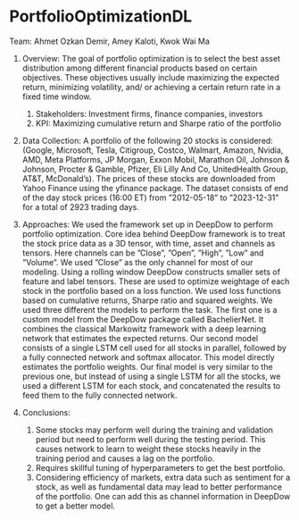 # PortfolioOptimizationDL


Team: Ahmet Ozkan Demir, Amey Kaloti, Kwok Wai Ma

1. Overview:
The goal of portfolio optimization is to select the best asset distribution among different financial products based on certain objectives. These objectives usually include maximizing the expected return, minimizing volatility, and/ or achieving a certain return rate in a fixed time window.

      1. Stakeholders: Investment firms, finance companies, investors
      2. KPI: Maximizing cumulative return and Sharpe ratio of the portfolio


2. Data Collection:
A portfolio of the following 20 stocks is considered: (Google, Microsoft, Tesla, Citigroup, Costco, Walmart, Amazon, Nvidia, AMD, Meta Platforms, JP Morgan, Exxon Mobil, Marathon Oil, Johnson & Johnson, Procter & Gamble, Pfizer, Eli Lilly And Co, UnitedHealth Group, AT&T, McDonald’s). The prices of these stocks are downloaded from Yahoo Finance using the yfinance package. The dataset consists of end of the day stock prices (16:00 ET) from ”2012-05-18” to ”2023-12-31” for a total of 2923 trading days.

3. Approaches:
We used the framework set up in DeepDow to perform portfolio optimization. Core idea behind DeepDow framework is to treat the stock price data as a 3D tensor, with time, asset and channels as tensors. Here channels can be ”Close”, ”Open”, ”High”, ”Low” and ”Volume”. We used ”Close” as the only channel for most of our modeling. Using a rolling window DeepDow constructs smaller sets of feature and label tensors. These are used to optimize weightage of each stock in the portfolio based on a loss function. We used loss functions based on cumulative returns, Sharpe ratio and squared weights.
We used three different the models to perform the task. The first one is a custom model from the DeepDow package called BachelierNet. It combines the classical Markowitz framework with a deep learning network that estimates the expected returns. Our second model consists of a single LSTM cell used for all stocks in parallel, followed by a fully connected network and softmax allocator. This model directly estimates the portfolio weights. Our final model is very similar to the previous one, but instead of using a single LSTM for all the stocks, we used a different LSTM for each stock, and concatenated the results to feed them to the fully connected network.

4. Conclusions:
   1. Some stocks may perform well during the training and validation period but need to perform well during the testing period. This causes network to learn to weight these stocks heavily        in the training period and causes a lag on the portfolio.
   2. Requires skillful tuning of hyperparameters to get the best portfolio.
   3. Considering efficiency of markets, extra data such as sentiment for a stock, as well as fundamental data may lead to better performance of the portfolio. One can add this as channel         information in DeepDow to get a better model.

